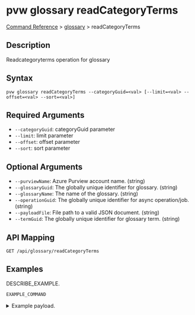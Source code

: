 # pvw glossary readCategoryTerms
[Command Reference](../../../README.md#command-reference) > [glossary](./main.md) > readCategoryTerms

## Description
Readcategoryterms operation for glossary

## Syntax
```
pvw glossary readCategoryTerms --categoryGuid=<val> [--limit=<val> --offset=<val> --sort=<val>]
```

## Required Arguments
- `--categoryGuid`: categoryGuid parameter
- `--limit`: limit parameter
- `--offset`: offset parameter
- `--sort`: sort parameter

## Optional Arguments
- `--purviewName`: Azure Purview account name. (string)
- `--glossaryGuid`: The globally unique identifier for glossary. (string)
- `--glossaryName`: The name of the glossary. (string)
- `--operationGuid`: The globally unique identifier for async operation/job. (string)
- `--payloadFile`: File path to a valid JSON document. (string)
- `--termGuid`: The globally unique identifier for glossary term. (string)

## API Mapping
 >  > []()
```
GET /api/glossary/readCategoryTerms
```

## Examples
DESCRIBE_EXAMPLE.
```powershell
EXAMPLE_COMMAND
```
<details><summary>Example payload.</summary>
<p>

```json
PASTE_JSON_HERE
```
</p>
</details>